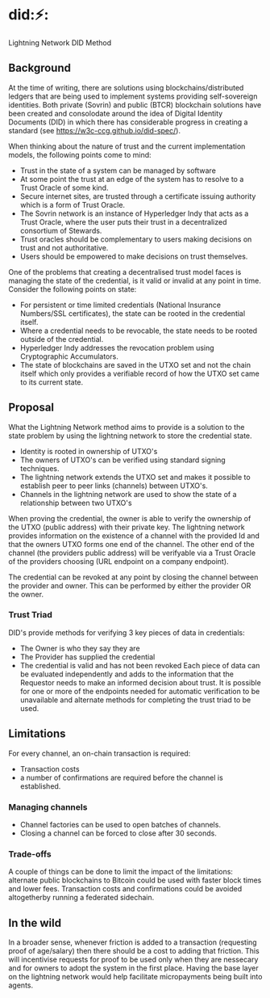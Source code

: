 # did:⚡:
Lightning Network DID Method

## Background
At the time of writing, there are solutions using blockchains/distributed ledgers that are being used to implement systems providing self-sovereign identities.  Both private (Sovrin) and public (BTCR) blockchain solutions have been created and consolodate around the idea of Digital Identity Documents (DID) in which there has considerable progress in creating a standard (see https://w3c-ccg.github.io/did-spec/).

When thinking about the nature of trust and the current implementation models, the following points come to mind:  
- Trust in the state of a system can be managed by software
- At some point the trust at an edge of the system has to resolve to a Trust Oracle of some kind.
- Secure internet sites, are trusted through a certificate issuing authority which is a form of Trust Oracle.
- The Sovrin network is an instance of Hyperledger Indy that acts as a Trust Oracle, where the user puts their trust in a decentralized consortium of Stewards.
- Trust oracles should be complementary to users making decisions on trust and not authoritative.
- Users should be empowered to make decisions on trust themselves.

One of the problems that creating a decentralised trust model faces is managing the state of the credential, is it valid or invalid at any point in time.  Consider the following points on state:
- For persistent or time limited credentials (National Insurance Numbers/SSL certificates), the state can be rooted in the credential itself.
- Where a credential needs to be revocable, the state needs to be rooted outside of the credential.
- Hyperledger Indy addresses the revocation problem using Cryptographic Accumulators.
- The state of blockchains are saved in the UTXO set and not the chain itself which only provides a verifiable record of how the UTXO set came to its current state.

## Proposal
What the Lightning Network method aims to provide is a solution to the state problem by using the lightning network to store the credential state.
- Identity is rooted in ownership of UTXO's
- The owners of UTXO's can be verified using standard signing techniques.
- The lightning network extends the UTXO set and makes it possible to establish peer to peer links (channels) between UTXO's.
- Channels in the lightning network are used to show the state of a relationship between two UTXO's

When proving the credential, the owner is able to verify the ownership of the UTXO (public address) with their private key.  The lightning network provides information on the existence of a channel with the provided Id and that the owners UTXO forms one end of the channel.  The other end of the channel (the providers public address) will be verifyable via a Trust Oracle of the providers choosing (URL endpoint on a company endpoint).

The credential can be revoked at any point by closing the channel between the provider and owner.  This can be performed by either the provider OR the owner.

### Trust Triad
DID's provide methods for verifying 3 key pieces of data in credentials:
- The Owner is who they say they are
- The Provider has supplied the credential
- The credential is valid and has not been revoked
Each piece of data can be evaluated independently and adds to the information that the Requestor needs to make an informed decision about trust.
It is possible for one or more of the endpoints needed for automatic verification to be unavailable and alternate methods for completing the trust triad to be used.

## Limitations
For every channel, an on-chain transaction is required:
- Transaction costs
- a number of confirmations are required before the channel is established.

### Managing channels
- Channel factories can be used to open batches of channels.
- Closing a channel can be forced to close after 30 seconds.

### Trade-offs
A couple of things can be done to limit the impact of the limitations: alternate public blockchains to Bitcoin could be used with faster block times and lower fees.  Transaction costs and confirmations could be avoided altogetherby running a federated sidechain.

## In the wild
In a broader sense, whenever friction is added to a transaction (requesting proof of age/salary) then there should be a cost to adding that friction.  This will incentivise requests for proof to be used only when they are nessecary and for owners to adopt the system in the first place.  Having the base layer on the lightning network would help facilitate micropayments being built into agents.
